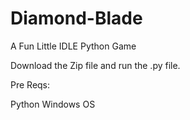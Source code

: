 # Diamond-Blade
A Fun Little IDLE Python Game

Download the Zip file and run the .py file.

Pre Reqs:

Python
Windows OS
